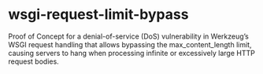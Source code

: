 # wsgi-request-limit-bypass
Proof of Concept for a denial-of-service (DoS) vulnerability in Werkzeug’s WSGI request handling that allows bypassing the max_content_length limit, causing servers to hang when processing infinite or excessively large HTTP request bodies.
